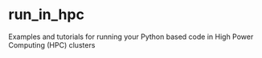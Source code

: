 # run_in_hpc
Examples and tutorials for running your Python based code in High Power Computing (HPC) clusters
